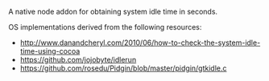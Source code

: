 A native node addon for obtaining system idle time in seconds.

OS implementations derived from the following resources:

* http://www.danandcheryl.com/2010/06/how-to-check-the-system-idle-time-using-cocoa
* https://github.com/jojobyte/idlerun
* https://github.com/rosedu/Pidgin/blob/master/pidgin/gtkidle.c
